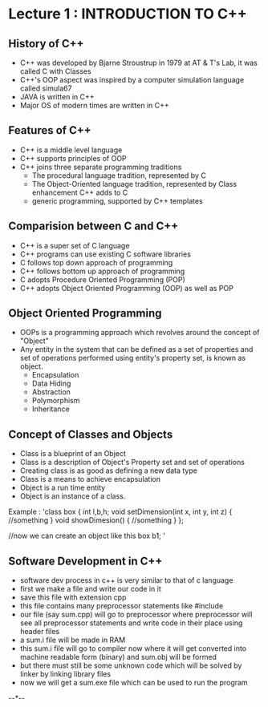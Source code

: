 # Lecture 1 : INTRODUCTION TO C++

## History of C++

- C++ was developed by Bjarne Stroustrup in 1979 at AT & T's Lab, it was called C with Classes
- C++'s OOP aspect was inspired by a computer simulation language called simula67
- JAVA is written in C++
- Major OS of modern times are written in C++

## Features of C++
- C++ is a middle level language
- C++ supports principles of OOP 
- C++ joins three separate programming traditions
	- The procedural language tradition, represented by C
	- The Object-Oriented language tradition, represented by Class enhancement C++ adds to C
	- generic programming, supported by C++ templates

## Comparision between C and C++
- C++ is a super set of C language
- C++ programs can use existing C software libraries
- C follows top down approach of programming
- C++ follows bottom up approach of programming
- C adopts Procedure Oriented Programming (POP)
- C++ adopts Object Oriented Programming (OOP) as well as POP

## Object Oriented Programming
- OOPs is a programming approach which revolves around the concept of "Object"
- Any entity in the system that can be defined as a set of properties and set of operations performed using entity's property set, is known as object.
	- Encapsulation
	- Data Hiding
	- Abstraction
	- Polymorphism
	- Inheritance

## Concept of Classes and Objects
- Class is a blueprint of an Object
- Class is a description of Object's Property set and set of operations
- Creating class is as good as defining a new data type
- Class is a means to achieve encapsulation
- Object is a run time entity
- Object is an instance of a class.

Example : 
'class box
{
    int l,b,h;
    void setDimension(int x, int y, int z)
    { 
	//something
    }
    void showDimesion()
    {
        //something
    }
};

//now we can create an object like this
box b1;
'

## Software Development in C++
- software dev process in c++ is very similar to that of c language
- first we make a file and write our code in it 
- save this file with extension cpp
- this file contains many preprocessor statements like #include
- our file (say sum.cpp) will go to preprocessor where preprocessor will see all preprocessor statements and write code in their place using header files
- a sum.i file will be made in RAM
- this sum.i file will go to compiler now where it will get converted into machine readable form (binary) and sum.obj will be formed
- but there must still be some unknown code which will be solved by linker by linking library files
- now we will get a sum.exe file which can be used to run the program


--*--

